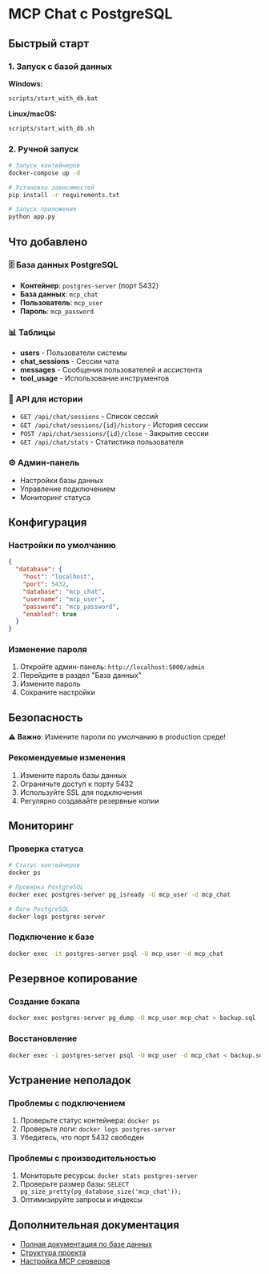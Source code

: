 # MCP Chat с PostgreSQL

## Быстрый старт

### 1. Запуск с базой данных

**Windows:**
```bash
scripts/start_with_db.bat
```

**Linux/macOS:**
```bash
scripts/start_with_db.sh
```

### 2. Ручной запуск

```bash
# Запуск контейнеров
docker-compose up -d

# Установка зависимостей
pip install -r requirements.txt

# Запуск приложения
python app.py
```

## Что добавлено

### 🗄️ База данных PostgreSQL
- **Контейнер**: `postgres-server` (порт 5432)
- **База данных**: `mcp_chat`
- **Пользователь**: `mcp_user`
- **Пароль**: `mcp_password`

### 📊 Таблицы
- **users** - Пользователи системы
- **chat_sessions** - Сессии чата
- **messages** - Сообщения пользователей и ассистента
- **tool_usage** - Использование инструментов

### 🔧 API для истории
- `GET /api/chat/sessions` - Список сессий
- `GET /api/chat/sessions/{id}/history` - История сессии
- `POST /api/chat/sessions/{id}/close` - Закрытие сессии
- `GET /api/chat/stats` - Статистика пользователя

### ⚙️ Админ-панель
- Настройки базы данных
- Управление подключением
- Мониторинг статуса

## Конфигурация

### Настройки по умолчанию
```json
{
  "database": {
    "host": "localhost",
    "port": 5432,
    "database": "mcp_chat",
    "username": "mcp_user",
    "password": "mcp_password",
    "enabled": true
  }
}
```

### Изменение пароля
1. Откройте админ-панель: `http://localhost:5000/admin`
2. Перейдите в раздел "База данных"
3. Измените пароль
4. Сохраните настройки

## Безопасность

⚠️ **Важно**: Измените пароли по умолчанию в production среде!

### Рекомендуемые изменения
1. Измените пароль базы данных
2. Ограничьте доступ к порту 5432
3. Используйте SSL для подключения
4. Регулярно создавайте резервные копии

## Мониторинг

### Проверка статуса
```bash
# Статус контейнеров
docker ps

# Проверка PostgreSQL
docker exec postgres-server pg_isready -U mcp_user -d mcp_chat

# Логи PostgreSQL
docker logs postgres-server
```

### Подключение к базе
```bash
docker exec -it postgres-server psql -U mcp_user -d mcp_chat
```

## Резервное копирование

### Создание бэкапа
```bash
docker exec postgres-server pg_dump -U mcp_user mcp_chat > backup.sql
```

### Восстановление
```bash
docker exec -i postgres-server psql -U mcp_user -d mcp_chat < backup.sql
```

## Устранение неполадок

### Проблемы с подключением
1. Проверьте статус контейнера: `docker ps`
2. Проверьте логи: `docker logs postgres-server`
3. Убедитесь, что порт 5432 свободен

### Проблемы с производительностью
1. Мониторьте ресурсы: `docker stats postgres-server`
2. Проверьте размер базы: `SELECT pg_size_pretty(pg_database_size('mcp_chat'));`
3. Оптимизируйте запросы и индексы

## Дополнительная документация

- [Полная документация по базе данных](docs/DATABASE_SETUP.md)
- [Структура проекта](docs/PROJECT_STRUCTURE.md)
- [Настройка MCP серверов](docs/MCP_SETUP.md)
